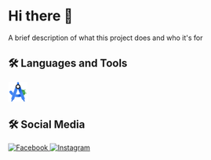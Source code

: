 # Hi there 👋
A brief description of what this project does and who it's for

## 🛠️ Languages and Tools
<img src="https://raw.githubusercontent.com/LackOfUsernameIdeas/LackOfUsernameIdeas/6289c5adf9c899fb39e92bc823fe6c82afa205ab/assets/icons/Android_Studio_Logo_2024.svg.png" alt="Android Studio" width="40" height="40" title="Android Studio" />

## 🛠️ Social Media
<a href="https://www.facebook.com/profile.php?id=100076310223415" target="_blank" rel="noopener noreferrer">
  <img 
    src="https://raw.githubusercontent.com/gauravghongde/social-icons/9d939e1c5b7ea4a24ac39c3e4631970c0aa1b920/PNG/Color/Facebook.png" 
    alt="Facebook" 
    width="40" 
    height="40" 
    title="Facebook Profile" 
  />
</a><!--
--><a href="https://www.instagram.com/_k.kostadinov__/" target="_blank" rel="noopener noreferrer">
  <img 
    src="https://raw.githubusercontent.com/gauravghongde/social-icons/9d939e1c5b7ea4a24ac39c3e4631970c0aa1b920/PNG/Color/Instagram.png" 
    alt="Instagram" 
    width="40" 
    height="40" 
    title="Instagram Profile" 
  />
</a>
